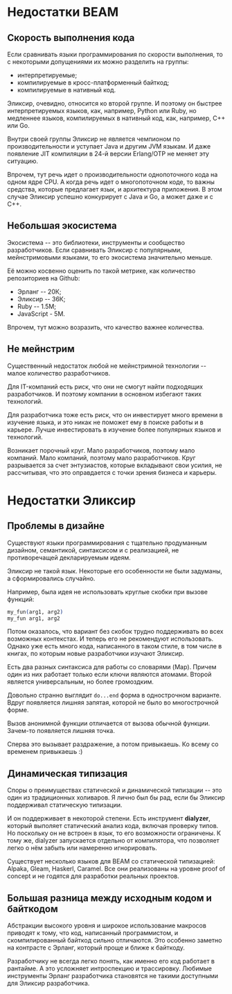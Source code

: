 # Недостатки BEAM

## Скорость выполнения кода

Если сравнивать языки программирования по скорости выполнения, то с некоторыми допущениями их можно разделить на группы:
- интерпретируемые;
- компилируемые в кросс-платформенный байткод;
- компилируемые в нативный код.

Эликсир, очевидно, относится ко второй группе. И поэтому он быстрее интерпретируемых языков, как, например, Python или Ruby, но медленнее языков, компилируемых в нативный код, как, например, C++ или Go. 

Внутри своей группы Эликсир не является чемпионом по производительности и уступает Java и другим JVM языкам. И даже появление JIT компиляции в 24-й версии Erlang/OTP не меняет эту ситуацию.

Впрочем, тут речь идет о производительности однопоточного кода на одном ядре CPU. А когда речь идет о многопоточном коде, то важны средства, которые предлагает язык, и архитектура приложения. В этом случае Эликсир успешно конкурирует с Java и Go, а может даже и с C++.


## Небольшая экосистема

Экосистема -- это библиотеки, инструменты и сообщество разработчиков. Если сравнивать Эликсир с популярными, мейнстримовыми языками, то его экосистема значительно меньше.

Её можно косвенно оценить по такой метрике, как количество репозиториев на Github:
- Эрланг -- 20К;
- Эликсир -- 36К;
- Ruby -- 1.5M;
- JavaScript - 5M.

Впрочем, тут можно возразить, что качество важнее количества. 


## Не мейнстрим

Существенный недостаток любой не мейнстримной технологии -- малое количество разработчиков. 

Для IT-компаний есть риск, что они не смогут найти подходящих разработчиков. И поэтому компании в основном избегают таких технологий.

Для разработчика тоже есть риск, что он инвестирует много времени в изучение языка, и это никак не поможет ему в поиске работы и в карьере. Лучше инвестировать в изучение более популярных языков и технологий.

Возникает порочный круг. Мало разработчиков, поэтому мало компаний. Мало компаний, поэтому мало разработчиков. Круг разрывается за счет энтузиастов, которые вкладывают свои усилия, не рассчитывая, что это оправдается с точки зрения бизнеса и карьеры.


# Недостатки Эликсир

## Проблемы в дизайне

Существуют языки программирования с тщательно продуманным дизайном, семантикой, синтаксисом и с реализацией, не противоречащей декларируемым идеям. 

Эликсир не такой язык. Некоторые его особенности не были задуманы, а сформировались случайно.

Например, была идея не использовать круглые скобки при вызове функций:

```elixir
my_fun(arg1, arg2)
my_fun arg1, arg2
```

Потом оказалось, что вариант без скобок трудно поддерживать во всех возможных контекстах. И теперь его не рекомендуют использовать. Однако уже есть много кода, написанного в таком стиле, в том числе в книгах, по которым новые разработчики изучают Эликсир.

Есть два разных синтаксиса для работы со словарями (Map). Причем один из них работает только если ключи являются атомами. Второй является универсальным, но более громоздким.

Довольно странно выглядит `do...end` форма в однострочном варианте. Вдруг появляется лишняя запятая, которой не было во многострочной форме.

Вызов анонимной функции отличается от вызова обычной функции. Зачем-то появляется лишняя точка.

Сперва это вызывает раздражение, а потом привыкаешь. Ко всему со временем привыкаешь :)


## Динамическая типизация

Споры о преимуществах статической и динамической типизации -- это один из традиционных холиваров. Я лично был бы рад, если бы Эликсир поддерживал статическую типизации.

И он поддерживает в некоторой степени. Есть инструмент **dialyzer**, который выполяет статический анализ кода, включая проверку типов. Но поскольку он не встроен в язык, то его возможности ограничены. К тому же, dialyzer запускается отдельно от компилятора, что позволяет легко о нём забыть или намеренно игнорировать.

Существует несколько языков для BEAM со статической типизацией: Alpaka, Gleam, Haskerl, Caramel. Все они реализованы на уровне proof of concept и не годятся для разработки реальных проектов.


## Большая разница между исходным кодом и байткодом

Абстракции высокого уровня и широкое использование макросов приводят к тому, что код, написанный программистом, и скомпилированный байткод сильно отличаются. Это особенно заметно на контрасте с Эрланг, который проще и ближе к байткоду. 

Разработчику не всегда легко понять, как именно его код работает в рантайме. А это усложняет интроспекцию и трассировку. Любимые инструменты Эрланг разработчика становятся не такими доступными для Эликсир разработчика.

